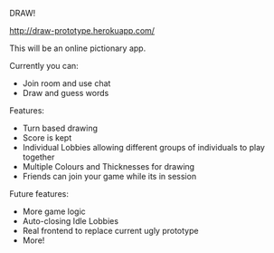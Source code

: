 DRAW!

http://draw-prototype.herokuapp.com/

This will be an online pictionary app.

Currently you can:
  - Join room and use chat
  - Draw and guess words

Features:
  - Turn based drawing
  - Score is kept 
  - Individual Lobbies allowing different groups of individuals to play together
  - Multiple Colours and Thicknesses for drawing
  - Friends can join your game while its in session

Future features:
  - More game logic
  - Auto-closing Idle Lobbies
  - Real frontend to replace current ugly prototype
  - More!
